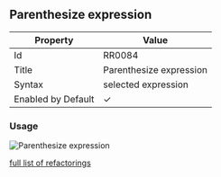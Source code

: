 ## Parenthesize expression

| Property | Value |
| -------- | ----- |
| Id | RR0084 |
| Title | Parenthesize expression |
| Syntax | selected expression |
| Enabled by Default | &#x2713; |

### Usage

![Parenthesize expression](../../images/refactorings/ParenthesizeExpression.png)

[full list of refactorings](Refactorings.md)